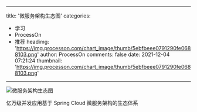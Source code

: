 
---
title: '微服务架构生态图'
categories: 
 - 学习
 - ProcessOn
 - 推荐
headimg: 'https://img.processon.com/chart_image/thumb/5ebfbeee0791290fe0688103.png'
author: ProcessOn
comments: false
date: 2021-12-04 07:21:24
thumbnail: 'https://img.processon.com/chart_image/thumb/5ebfbeee0791290fe0688103.png'
---

<div>   
<img class="thumb" alt="微服务架构生态图" src="https://img.processon.com/chart_image/thumb/5ebfbeee0791290fe0688103.png" referrerpolicy="no-referrer">
<p>亿万级并发应用基于 Spring Cloud 微服务架构的生态体系</p>  
</div>
            